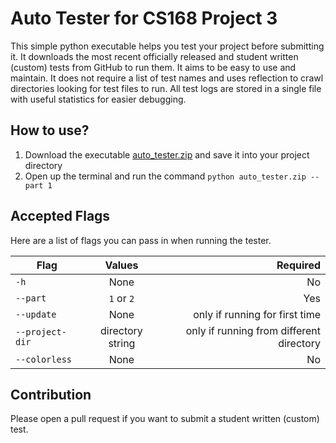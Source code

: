 # Auto Tester for CS168 Project 3

This simple python executable helps you test your project before submitting it. It downloads the most recent officially released and student written (custom) tests from GitHub to run them. It aims to be easy to use and maintain. It does not require a list of test names and uses reflection to crawl directories looking for test files to run. All test logs are stored in a single file with useful statistics for easier debugging.

## How to use?

1. Download the executable [auto_tester.zip](https://www.dropbox.com/s/ptx91j2z174j9w5/auto_tester.zip?dl=1) and save it into your project directory
2. Open up the terminal and run the command `python auto_tester.zip --part 1`

## Accepted Flags

Here are a list of flags you can pass in when running the tester.

| Flag            | Values            | Required                                 |
| -------------   | :-------------:   | -----:                                   |
| `-h`            | None              | No                                       |
| `--part`        | `1` or `2`        | Yes                                      |
| `--update`      | None              | only if running for first time           |
| `--project-dir` | directory string  | only if running from different directory |
| `--colorless`   | None              | No                                       |


## Contribution

Please open a pull request if you want to submit a student written (custom) test.